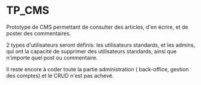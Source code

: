 # TP_CMS

Prototype de CMS permettant de consulter des articles, d'en écrire, et de poster des commentaires.

2 types d'utilisateurs seront définis: les utilisateurs standards, et les admins, qui ont 
la capacité de supprimer des utilisateurs standards, ainsi que n'importe quel post ou commentaire. 

Il reste encore à coder toute la partie administration ( back-office, gestion des comptes) et le CRUD n'est pas achevé. 
